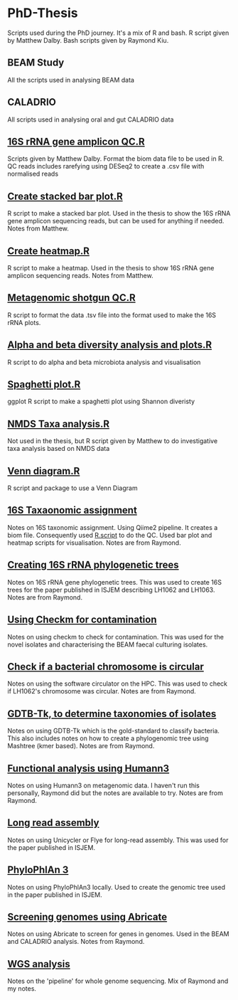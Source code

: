 # PhD-Thesis
Scripts used during the PhD journey. It's a mix of R and bash. R script given by Matthew Dalby. Bash scripts given by Raymond Kiu. 

## BEAM Study 
All the scripts used in analysing BEAM data

## CALADRIO
All scripts used in analysing oral and gut CALADRIO data

## [16S rRNA gene amplicon QC.R](https://github.com/nteng22/PhD-Thesis/blob/main/R-scripts/16S%20rRNA%20gene%20amplicon%20QC.R)
Scripts given by Matthew Dalby. Format the biom data file to be used in R. <br>
QC reads includes rarefying using DESeq2 to create a .csv file with normalised reads

## [Create stacked bar plot.R](https://github.com/nteng22/PhD-Thesis/blob/main/R-scripts/Stacked%20bar%20plot.R)
R script to make a stacked bar plot. Used in the thesis to show the 16S rRNA gene amplicon sequencing reads, but can be used for anything if needed. Notes from Matthew.

## [Create heatmap.R](https://github.com/nteng22/PhD-Thesis/blob/main/R-scripts/Heatmap.R)
R script to make a heatmap. Used in the thesis to show 16S rRNA gene amplicon sequencing reads. Notes from Matthew.

## [Metagenomic shotgun QC.R](https://github.com/nteng22/PhD-Thesis/blob/main/R-scripts/Metagenomic%20shotgun%20QC.R)
R script to format the data .tsv file into the format used to make the 16S rRNA plots. 

## [Alpha and beta diversity analysis and plots.R](https://github.com/nteng22/PhD-Thesis/blob/main/R-scripts/Alpha%20and%20beta%20diversity%20analysis%20and%20plots.R)
R script to do alpha and beta microbiota analysis and visualisation

## [Spaghetti plot.R](https://github.com/nteng22/PhD-Thesis/blob/main/R-scripts/Spaghetti%20plot.R)
ggplot R script to make a spaghetti plot using Shannon diveristy 

## [NMDS Taxa analysis.R](https://github.com/nteng22/PhD-Thesis/blob/main/R-scripts/NMDS%20Taxa%20analysis.R)
Not used in the thesis, but R script given by Matthew to do investigative taxa analysis based on NMDS data

## [Venn diagram.R](https://github.com/nteng22/PhD-Thesis/blob/main/R-scripts/Venn%20Diagram.R)
R script and package to use a Venn Diagram

## [16S Taxaonomic assignment](https://github.com/nteng22/PhD-Thesis/blob/main/Bioinformatics/16S%20Taxaonomic%20assignment.md)
Notes on 16S taxonomic assignment. Using Qiime2 pipeline. It creates a biom file. Consequently used [R.script](https://github.com/nteng22/PhD-Thesis/blob/main/R-scripts/16S%20rRNA%20gene%20amplicon%20QC.R) to do the QC. Used bar plot and heatmap scripts for visualisation. Notes are from Raymond.

## [Creating 16S rRNA phylogenetic trees](https://github.com/nteng22/PhD-Thesis/blob/main/Bioinformatics/16S%20rRNA%20phylogenetic%20trees.md)
Notes on 16S rRNA gene phylogenetic trees. This was used to create 16S trees for the paper published in ISJEM describing LH1062 and LH1063. Notes are from Raymond.

## [Using Checkm for contamination](https://github.com/nteng22/PhD-Thesis/blob/main/Bioinformatics/Checkm.md)
Notes on using checkm to check for contamination. This was used for the novel isolates and characterising the BEAM faecal culturing isolates.

## [Check if a bacterial chromosome is circular](https://github.com/nteng22/PhD-Thesis/blob/main/Bioinformatics/Circular%20chromosome.md)
Notes on using the software circulator on the HPC. This was used to check if LH1062's chromosome was circular. Notes are from Raymond.

## [GDTB-Tk, to determine taxonomies of isolates](https://github.com/nteng22/PhD-Thesis/blob/main/Bioinformatics/GTDB-Tk%20Notes.md)
Notes on using GDTB-Tk which is the gold-standard to classify bacteria. This also includes notes on how to create a phylogenomic tree using Mashtree (kmer based). Notes are from Raymond.

## [Functional analysis using Humann3](https://github.com/nteng22/PhD-Thesis/blob/main/Bioinformatics/Humann3.md)
Notes on using Humann3 on metagenomic data. I haven't run this personally, Raymond did but the notes are available to try. Notes are from Raymond.

## [Long read assembly](https://github.com/nteng22/PhD-Thesis/blob/main/Bioinformatics/Long%20read%20assembly.md)
Notes on using Unicycler or Flye for long-read assembly. This was used for the paper published in ISJEM.

## [PhyloPhlAn 3](https://github.com/nteng22/PhD-Thesis/blob/main/Bioinformatics/PhyloPhlAn3.md)
Notes on using PhyloPhlAn3 locally. Used to create the genomic tree used in the paper published in ISJEM.

## [Screening genomes using Abricate](https://github.com/nteng22/PhD-Thesis/blob/main/Bioinformatics/Screening%20genomes%20with%20Abricate.md)
Notes on using Abricate to screen for genes in genomes. Used in the BEAM and CALADRIO analysis. Notes from Raymond.

## [WGS analysis](https://github.com/nteng22/PhD-Thesis/blob/main/Bioinformatics/Whole%20genome%20sequencing%20(analysis).md)
Notes on the 'pipeline' for whole genome sequencing. Mix of Raymond and my notes. 
